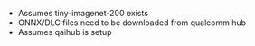 - Assumes tiny-imagenet-200 exists
- ONNX/DLC files need to be downloaded from qualcomm hub
- Assumes qaihub is setup